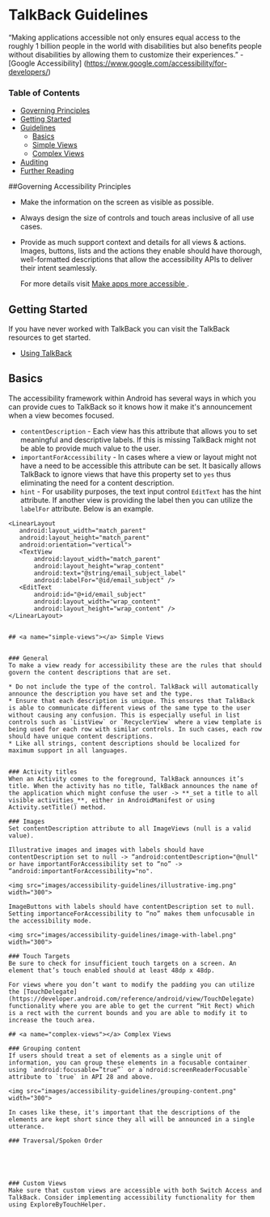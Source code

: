 # TalkBack Guidelines

“Making applications accessible not only ensures equal access to the roughly 1 billion people in the world with disabilities but also benefits people without disabilities by allowing them to customize their experiences.” - [Google Accessibility] (https://www.google.com/accessibility/for-developers/)

### Table of Contents 

- [Governing Principles](#governing-principles)
- [Getting Started](#getting-started)
- [Guidelines](#guidelines)
   - [Basics](#basics)
	- [Simple Views](#simple-views)
	- [Complex Views](#complex-views)
- [Auditing](#auditing)
- [Further Reading](#further-reading)

##<a name="governing-principles"></a>Governing Accessibility Principles 
* Make the information on the screen as visible as possible. 
* Always design the size of controls and touch areas inclusive of all use cases.
* Provide as much support context and details for all views & actions. Images, buttons, lists and the actions they enable should have thorough, well-formatted descriptions that allow the accessibility APIs to deliver their intent seamlessly. 

	For more details visit [Make apps more accessible
](https://developer.android.com/guide/topics/ui/accessibility/apps.html).
	
## <a name="getting-started"></a>Getting Started

If you have never worked with TalkBack you can visit the TalkBack resources to get started.

- [Using TalkBack](using-talback.md)

## <a name="basics"></a>Basics

The accessibility framework within Android has several ways in which you can provide cues to TalkBack so it knows how it make it's announcement when a view becomes focused. 

* `contentDescription`  - Each view has this attribute that allows you to set meaningful and descriptive labels. If this is missing TalkBack might not be able to provide much value to the user. 
* `importantForAccessibility` - In cases where a view or layout might not have a need to be accessible this attribute can be set. It basically allows TalkBack to ignore views that have this property set to `yes` thus eliminating the need for a content description. 
* `hint` - For usability purposes, the text input control `EditText` has the hint attribute. If another view is providing the label then you can utilize the `labelFor` attribute. Below is an example.  

 ```
 <LinearLayout
    android:layout_width="match_parent"
    android:layout_height="match_parent"
    android:orientation="vertical">
    <TextView
        android:layout_width="match_parent"
        android:layout_height="wrap_content"
        android:text="@string/email_subject_label"
        android:labelFor="@id/email_subject" />
    <EditText
        android:id="@+id/email_subject"
        android:layout_width="wrap_content"
        android:layout_height="wrap_content" />
</LinearLayout>


## <a name="simple-views"></a> Simple Views


### General 
To make a view ready for accessibility these are the rules that should govern the content descriptions that are set. 

* Do not include the type of the control. TalkBack will automatically announce the description you have set and the type. 
* Ensure that each description is unique. This ensures that TalkBack is able to communicate different views of the same type to the user without causing any confusion. This is especially useful in list controls such as `ListView` or `RecyclerView` where a view template is being used for each row with similar controls. In such cases, each row should have unique content descriptions. 
* Like all strings, content descriptions should be localized for maximum support in all languages. 


### Activity titles
When an Activity comes to the foreground, TalkBack announces it’s title. When the activity has no title, TalkBack announces the name of the application which might confuse the user -> **_set a title to all visible activities_**, either in AndroidManifest or using Activity.setTitle() method.

### Images
Set contentDescription attribute to all ImageViews (null is a valid value).

Illustrative images and images with labels should have contentDescription set to null -> “android:contentDescription="@null" or have importantForAccessibility set to “no” -> “android:importantForAccessibility="no".

<img src="images/accessibility-guidelines/illustrative-img.png" width="300">

ImageButtons with labels should have contentDescription set to null. Setting importanceForAccessibility to “no” makes them unfocusable in the accessibility mode.

<img src="images/accessibility-guidelines/image-with-label.png" width="300">

### Touch Targets
Be sure to check for insufficient touch targets on a screen. An element that’s touch enabled should at least 48dp x 48dp. 

For views where you don’t want to modify the padding you can utilize the [TouchDelegate](https://developer.android.com/reference/android/view/TouchDelegate) functionality where you are able to get the current “Hit Rect) which is a rect with the current bounds and you are able to modify it to increase the touch area. 

## <a name="complex-views"></a> Complex Views

### Grouping content
If users should treat a set of elements as a single unit of information, you can group these elements in a focusable container using `android:focusable=”true”` or a`ndroid:screenReaderFocusable` attribute to `true` in API 28 and above.  

<img src="images/accessibility-guidelines/grouping-content.png" width="300">

In cases like these, it's important that the descriptions of the elements are kept short since they all will be announced in a single utterance. 

### Traversal/Spoken Order





### Custom Views
Make sure that custom views are accessible with both Switch Access and TalkBack. Consider implementing accessibility functionality for them using ExploreByTouchHelper.
